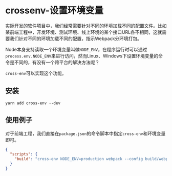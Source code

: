 # crossenv-设置环境变量

实际开发的软件项目中，我们经常需要针对不同的环境加载不同的配置文件。比如某前端工程中，开发环境、测试环境、线上环境的某个接口URL各不相同，这就需要我们针对不同的环境加载不同的配置，指示Webpack分环境打包。

Node本身支持读取一个环境变量叫做`NODE_ENV`，在程序运行时可以通过`process.env.NODE_ENV`来进行访问，然而Linux、Windows下设置环境变量的命令是不同的，有没有一个跨平台的解决方法呢？

`cross-env`可以实现这个功能。

## 安装

```
yarn add cross-env --dev
```

## 使用例子

对于前端工程，我们直接在`package.json`的命令脚本中指定`cross-env`和环境变量即可。

```json
{
  "scripts": {
    "build": "cross-env NODE_ENV=production webpack --config build/webpack.config.js"
  }
}
```
